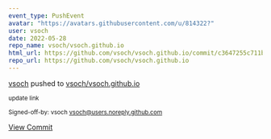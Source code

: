 ```yaml
---
event_type: PushEvent
avatar: "https://avatars.githubusercontent.com/u/814322?"
user: vsoch
date: 2022-05-28
repo_name: vsoch/vsoch.github.io
html_url: https://github.com/vsoch/vsoch.github.io/commit/c3647255c711bbb80a6c3cc16d58b97476a71041
repo_url: https://github.com/vsoch/vsoch.github.io
---
```


<a href='https://github.com/vsoch' target='_blank'>vsoch</a> pushed to <a href='https://github.com/vsoch/vsoch.github.io' target='_blank'>vsoch/vsoch.github.io</a>

<small>update link

Signed-off-by: vsoch <vsoch@users.noreply.github.com></small>

<a href='https://github.com/vsoch/vsoch.github.io/commit/c3647255c711bbb80a6c3cc16d58b97476a71041' target='_blank'>View Commit</a>